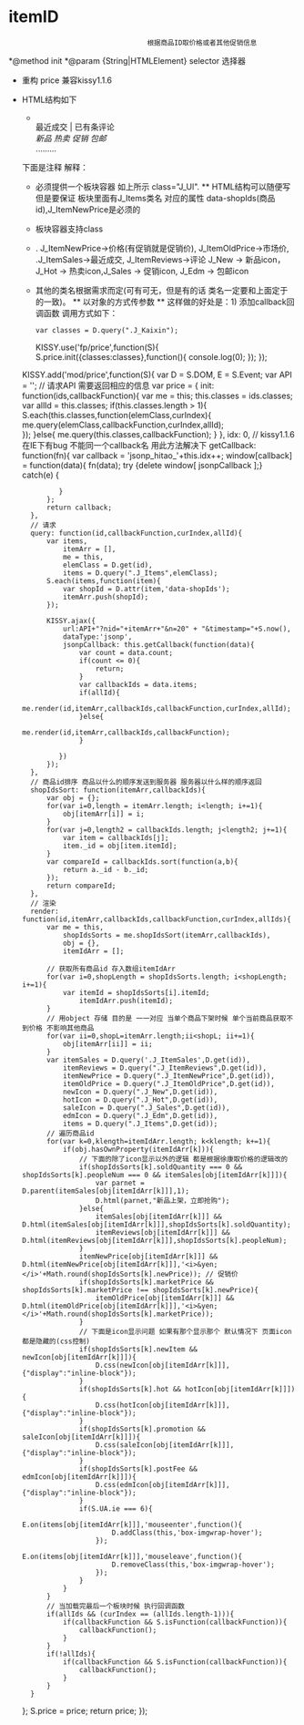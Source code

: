 itemID
======

                                      根据商品ID取价格或者其他促销信息
*@method init
*@param {String|HTMLElement} selector 选择器
* 重构 price 兼容kissy1.1.6 
* HTML结构如下

   <ul class="J_Ul">
  	<li>
	    <a href="#" class="J_Items" data-shopIds = ""><img src=""/></a>
		<div class="">
			<div class=""><em class="J_ItemNewPrice"></em></div>
			<div class=""><em class="J_ItemOldPrice"></em></div>
		</div>
		<div class="">
			<div class="">最近成交<em class="J_ItemSales"></em> | 已有<em class="J_ItemReviews"></em>条评论</div>
		</div>
		<div class="">
			<i class="J_New">新品</i>
			<i class="J_Hot">热卖</i>
			<i class="J_Sales">促销</i>
			<i class="J_Edm">包邮</i>
		</div>
	</li>
    </ul>
   <ul class="J_Ul">
	.........
   </ul>
   
    下面是注释 解释：
     * 必须提供一个板块容器 如上所示 class="J_Ul". 
     ** HTML结构可以随便写 但是要保证 板块里面有J_Items类名 对应的属性 data-shopIds(商品id),J_ItemNewPrice是必须的
     * 板块容器支持class  
     * . J_ItemNewPrice->价格(有促销就是促销价), J_ItemOldPrice->市场价, .J_ItemSales->最近成交, J_ItemReviews->评论 
       J_New -> 新品icon，J_Hot -> 热卖icon,J_Sales -> 促销icon, J_Edm -> 包邮icon
     *  其他的类名根据需求而定(可有可无，但是有的话 类名一定要和上面定于的一致)。
     ** 以对象的方式传参数
     ** 这样做的好处是：1) 添加callback回调函数
	    调用方式如下：
	    
	        var classes = D.query(".J_Kaixin"); 
		KISSY.use('fp/price',function(S){
			S.price.init({classes:classes},function(){
				console.log(0);
			});
		});
		

   KISSY.add('mod/price',function(S){
	var D = S.DOM, E = S.Event;
	var API = '';  // 请求API 需要返回相应的信息
	var price = {
		init: function(ids,callbackFunction){
			var me = this;
			this.classes = ids.classes;
			var allId = this.classes;
			if(this.classes.length > 1){
				S.each(this.classes,function(elemClass,curIndex){
					me.query(elemClass,callbackFunction,curIndex,allId);	
				});
			}else{
				me.query(this.classes,callbackFunction);
			}
		},
		idx: 0,
		// kissy1.1.6 在IE下有bug 不能同一个callback名 用此方法解决下
		getCallback: function(fn){
			var callback = 'jsonp_hitao_'+this.idx++;
			window[callback] = function(data){
			   fn(data);
			   try {delete window[ jsonpCallback ];} catch(e) { 
					
			   }
			};
			return callback;
		},
		// 请求
		query: function(id,callbackFunction,curIndex,allId){
			var items,
				itemArr = [],
				me = this,
				elemClass = D.get(id),
				items = D.query(".J_Items",elemClass);
			S.each(items,function(item){
				var shopId = D.attr(item,'data-shopIds');
				itemArr.push(shopId);
			});
			
			KISSY.ajax({
				url:API+"?nid="+itemArr+"&n=20" + "&timestamp="+S.now(),
				dataType:'jsonp',
				jsonpCallback: this.getCallback(function(data){
				    var count = data.count;
					if(count <= 0){
						return;
					}
					var callbackIds = data.items;
					if(allId){
						me.render(id,itemArr,callbackIds,callbackFunction,curIndex,allId);
					}else{
						me.render(id,itemArr,callbackIds,callbackFunction);
					}
					
			   })
			});
		},
		// 商品id排序 商品以什么的顺序发送到服务器 服务器以什么样的顺序返回
		shopIdsSort: function(itemArr,callbackIds){
			var obj = {};
			for(var i=0,length = itemArr.length; i<length; i+=1){
				obj[itemArr[i]] = i;
			}
			for(var j=0,length2 = callbackIds.length; j<length2; j+=1){
				var item = callbackIds[j];
				item._id = obj[item.itemId];
			}
			var compareId = callbackIds.sort(function(a,b){
				return a._id - b._id;
			});
			return compareId;
		},
		// 渲染
		render: function(id,itemArr,callbackIds,callbackFunction,curIndex,allIds){
			var me = this,
				shopIdsSorts = me.shopIdsSort(itemArr,callbackIds),
				obj = {},
				itemIdArr = [];

			// 获取所有商品id 存入数组itemIdArr
			for(var i=0,shopLength = shopIdsSorts.length; i<shopLength; i+=1){
				var itemId = shopIdsSorts[i].itemId;
					itemIdArr.push(itemId);
			}
			// 用object 存储 目的是 一一对应 当单个商品下架时候 单个当前商品获取不到价格 不影响其他商品 
			for(var ii=0,shopL=itemArr.length;ii<shopL; ii+=1){
				obj[itemArr[ii]] = ii;
			}
			var itemSales = D.query('.J_ItemSales',D.get(id)), 
				itemReviews = D.query(".J_ItemReviews",D.get(id)),
				itemNewPrice = D.query(".J_ItemNewPrice",D.get(id)),
				itemOldPrice = D.query(".J_ItemOldPrice",D.get(id)),
				newIcon = D.query(".J_New",D.get(id)),
				hotIcon = D.query(".J_Hot",D.get(id)),
				saleIcon = D.query(".J_Sales",D.get(id)),
				edmIcon = D.query(".J_Edm",D.get(id)),
				items = D.query(".J_Items",D.get(id));
			// 遍历商品id 
			for(var k=0,klength=itemIdArr.length; k<klength; k+=1){
				if(obj.hasOwnProperty(itemIdArr[k])){
					// 下面的除了icon显示以外的逻辑 都是根据徐康取价格的逻辑改的
					if(shopIdsSorts[k].soldQuantity === 0 && shopIdsSorts[k].peopleNum === 0 && itemSales[obj[itemIdArr[k]]]){
						var parnet = D.parent(itemSales[obj[itemIdArr[k]]],1);
						D.html(parnet,"新品上架，立即抢购");
					}else{
						itemSales[obj[itemIdArr[k]]] && D.html(itemSales[obj[itemIdArr[k]]],shopIdsSorts[k].soldQuantity);
						itemReviews[obj[itemIdArr[k]]] && D.html(itemReviews[obj[itemIdArr[k]]],shopIdsSorts[k].peopleNum);
					}
					itemNewPrice[obj[itemIdArr[k]]] && D.html(itemNewPrice[obj[itemIdArr[k]]],'<i>&yen;</i>'+Math.round(shopIdsSorts[k].newPrice)); // 促销价
					if(shopIdsSorts[k].marketPrice && shopIdsSorts[k].marketPrice !== shopIdsSorts[k].newPrice){
						itemOldPrice[obj[itemIdArr[k]]] && D.html(itemOldPrice[obj[itemIdArr[k]]],'<i>&yen;</i>'+Math.round(shopIdsSorts[k].marketPrice));
					}
					// 下面是icon显示问题 如果有那个显示那个 默认情况下 页面icon都是隐藏的(css控制)
					if(shopIdsSorts[k].newItem && newIcon[obj[itemIdArr[k]]]){
						D.css(newIcon[obj[itemIdArr[k]]],{"display":"inline-block"});
					}
					if(shopIdsSorts[k].hot && hotIcon[obj[itemIdArr[k]]]){
						D.css(hotIcon[obj[itemIdArr[k]]],{"display":"inline-block"});
					}
					if(shopIdsSorts[k].promotion && saleIcon[obj[itemIdArr[k]]]){
						D.css(saleIcon[obj[itemIdArr[k]]],{"display":"inline-block"});
					}
					if(shopIdsSorts[k].postFee && edmIcon[obj[itemIdArr[k]]]){
						D.css(edmIcon[obj[itemIdArr[k]]],{"display":"inline-block"});
					}
					if(S.UA.ie === 6){
						E.on(items[obj[itemIdArr[k]]],'mouseenter',function(){
							D.addClass(this,'box-imgwrap-hover');
						});
						E.on(items[obj[itemIdArr[k]]],'mouseleave',function(){
							D.removeClass(this,'box-imgwrap-hover');
						});
					}
				}
			}
			// 当加载完最后一个板块时候 执行回调函数
			if(allIds && (curIndex == (allIds.length-1))){
				if(callbackFunction && S.isFunction(callbackFunction)){
					callbackFunction();
				}
			}
			if(!allIds){
				if(callbackFunction && S.isFunction(callbackFunction)){
					callbackFunction();
				}
			}
		}
	};
	S.price = price;
	return price;
});


